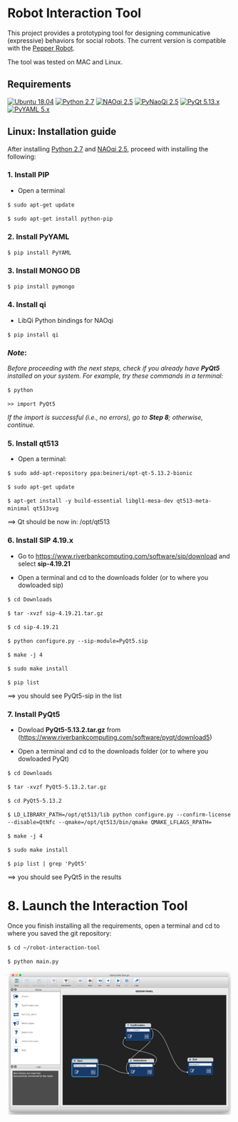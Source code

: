 # Robot Interaction Tool

This project provides a prototyping tool for designing communicative (expressive) behaviors for social robots. The current version is compatible with the [Pepper Robot](https://www.ald.softbankrobotics.com/en/robots/pepper).

The tool was tested on MAC and Linux.

## Requirements
[![Ubuntu 18.04](https://img.shields.io/badge/Ubuntu-18.04%20LTS-orange)](https://www.ubuntu.com/download/desktop)
[![Python 2.7](https://img.shields.io/badge/Python-2.7.14-yellow.svg)](https://www.python.org/downloads/)
[![NAOqi 2.5](https://img.shields.io/badge/NAOqi-2.5-blue.svg)](http://doc.aldebaran.com/2-5/dev/python/install_guide.html)
[![PyNaoQi 2.5](https://img.shields.io/badge/PyNaoqi-2.5.5.5-green.svg)](http://doc.aldebaran.com/2-5/dev/community_software.html#retrieving-software)
[![PyQt 5.13.x](https://img.shields.io/badge/PyQt-5.x.x-brightgreen.svg)](https://pypi.org/project/PyQt5/5.9.2/)
[![PyYAML 5.x](https://img.shields.io/badge/PyYAML-5.x-blue)](https://github.com/yaml/pyyaml)

## Linux: Installation guide
After installing [Python 2.7](https://www.python.org/downloads/release/python-2717/) and [NAOqi 2.5](http://doc.aldebaran.com/2-5/dev/python/install_guide.html), proceed with installing the following:

### 1. Install PIP

* Open a terminal

`$ sudo apt-get update`

`$ sudo apt-get install python-pip`

### 2. Install PyYAML

`$ pip install PyYAML`

### 3. Install MONGO DB

`$ pip install pymongo`

### 4. Install qi

* LibQi Python bindings for NAOqi

`$ pip install qi`

### ***Note***: 
*Before proceeding with the next steps, check if you already have **PyQt5** installed on your system.* 
*For example, try these commands in a terminal:*
    
`$ python`
    
`>> import PyQt5`
    
*If the import is successful (i.e., no errors), go to **Step 8**; otherwise, continue.*

### 5. Install qt513

* Open a terminal:

`$ sudo add-apt-repository ppa:beineri/opt-qt-5.13.2-bionic`

`$ sudo apt-get update`

`$ apt-get install -y build-essential libgl1-mesa-dev qt513-meta-minimal qt513svg`

==> Qt should be now in: /opt/qt513


### 6. Install SIP 4.19.x

* Go to https://www.riverbankcomputing.com/software/sip/download and select **sip-4.19.21**

* Open a terminal and cd to the downloads folder (or to where you dowloaded sip)

`$ cd Downloads`

`$ tar -xvzf sip-4.19.21.tar.gz`

`$ cd sip-4.19.21`

`$ python configure.py --sip-module=PyQt5.sip`

`$ make -j 4`

`$ sudo make install`

`$ pip list`

==> you should see PyQt5-sip in the list


### 7. Install PyQt5

* Dowload **PyQt5-5.13.2.tar.gz** from (https://www.riverbankcomputing.com/software/pyqt/download5)

* Open a terminal and cd to the downloads folder (or to where you dowloaded PyQt)

`$ cd Downloads`

`$ tar -xvzf PyQt5-5.13.2.tar.gz`

`$ cd PyQt5-5.13.2`

`$ LD_LIBRARY_PATH=/opt/qt513/lib python configure.py --confirm-license --disable=QtNfc --qmake=/opt/qt513/bin/qmake QMAKE_LFLAGS_RPATH=`

`$ make -j 4`

`$ sudo make install`

`$ pip list | grep 'PyQt5'`

==> you should see PyQt5 in the results

# 8. Launch the Interaction Tool

Once you finish installing all the requirements, open a terminal and cd to where you saved the git repository:

`$ cd ~/robot-interaction-tool`

`$ python main.py`


<div align="center">
  <img src="interaction_manager/ui/ui_view.png" width="500px" />
</div>
